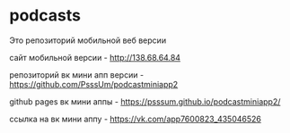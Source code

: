 # podcasts
Это репозиторий мобильной веб версии

сайт мобильной версии - http://138.68.64.84

репозиторий вк мини апп версии - https://github.com/PsssUm/podcastminiapp2

github pages вк мини аппы - https://psssum.github.io/podcastminiapp2/

ссылка на вк мини аппу - https://vk.com/app7600823_435046526
